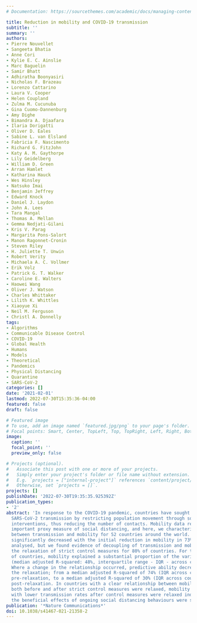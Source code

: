 ```yaml
---
# Documentation: https://sourcethemes.com/academic/docs/managing-content/

title: Reduction in mobility and COVID-19 transmission
subtitle: ''
summary: ''
authors:
- Pierre Nouvellet
- Sangeeta Bhatia
- Anne Cori
- Kylie E. C. Ainslie
- Marc Baguelin
- Samir Bhatt
- Adhiratha Boonyasiri
- Nicholas F. Brazeau
- Lorenzo Cattarino
- Laura V. Cooper
- Helen Coupland
- Zulma M. Cucunuba
- Gina Cuomo-Dannenburg
- Amy Dighe
- Bimandra A. Djaafara
- Ilaria Dorigatti
- Oliver D. Eales
- Sabine L. van Elsland
- Fabricia F. Nascimento
- Richard G. FitzJohn
- Katy A. M. Gaythorpe
- Lily Geidelberg
- William D. Green
- Arran Hamlet
- Katharina Hauck
- Wes Hinsley
- Natsuko Imai
- Benjamin Jeffrey
- Edward Knock
- Daniel J. Laydon
- John A. Lees
- Tara Mangal
- Thomas A. Mellan
- Gemma Nedjati-Gilani
- Kris V. Parag
- Margarita Pons-Salort
- Manon Ragonnet-Cronin
- Steven Riley
- H. Juliette T. Unwin
- Robert Verity
- Michaela A. C. Vollmer
- Erik Volz
- Patrick G. T. Walker
- Caroline E. Walters
- Haowei Wang
- Oliver J. Watson
- Charles Whittaker
- Lilith K. Whittles
- Xiaoyue Xi
- Neil M. Ferguson
- Christl A. Donnelly
tags:
- Algorithms
- Communicable Disease Control
- COVID-19
- Global Health
- Humans
- Models
- Theoretical
- Pandemics
- Physical Distancing
- Quarantine
- SARS-CoV-2
categories: []
date: '2021-02-01'
lastmod: 2022-07-30T15:35:36-04:00
featured: false
draft: false

# Featured image
# To use, add an image named `featured.jpg/png` to your page's folder.
# Focal points: Smart, Center, TopLeft, Top, TopRight, Left, Right, BottomLeft, Bottom, BottomRight.
image:
  caption: ''
  focal_point: ''
  preview_only: false

# Projects (optional).
#   Associate this post with one or more of your projects.
#   Simply enter your project's folder or file name without extension.
#   E.g. `projects = ["internal-project"]` references `content/project/deep-learning/index.md`.
#   Otherwise, set `projects = []`.
projects: []
publishDate: '2022-07-30T19:35:35.925392Z'
publication_types:
- '2'
abstract: 'In response to the COVID-19 pandemic, countries have sought to control
  SARS-CoV-2 transmission by restricting population movement through social distancing
  interventions, thus reducing the number of contacts. Mobility data represent an
  important proxy measure of social distancing, and here, we characterise the relationship
  between transmission and mobility for 52 countries around the world. Transmission
  significantly decreased with the initial reduction in mobility in 73% of the countries
  analysed, but we found evidence of decoupling of transmission and mobility following
  the relaxation of strict control measures for 80% of countries. For the majority
  of countries, mobility explained a substantial proportion of the variation in transmissibility
  (median adjusted R-squared: 48%, interquartile range - IQR - across countries [27-77%]).
  Where a change in the relationship occurred, predictive ability decreased after
  the relaxation; from a median adjusted R-squared of 74% (IQR across countries [49-91%])
  pre-relaxation, to a median adjusted R-squared of 30% (IQR across countries [12-48%])
  post-relaxation. In countries with a clear relationship between mobility and transmission
  both before and after strict control measures were relaxed, mobility was associated
  with lower transmission rates after control measures were relaxed indicating that
  the beneficial effects of ongoing social distancing behaviours were substantial.'
publication: '*Nature Communications*'
doi: 10.1038/s41467-021-21358-2
---
```

